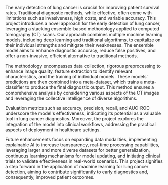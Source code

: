 The early detection of lung cancer is crucial for improving patient survival rates. Traditional diagnostic methods, while effective, often come with limitations such as invasiveness, high costs, and variable accuracy. This project introduces a novel approach for the early detection of lung cancer, leveraging a stacking ensemble-based methodology applied to computed tomography (CT) scans. Our approach combines multiple machine learning models, including deep learning and traditional algorithms, to capitalize on their individual strengths and mitigate their weaknesses. The ensemble model aims to enhance diagnostic accuracy, reduce false positives, and offer a non-invasive, efficient alternative to traditional methods.

The methodology encompasses data collection, rigorous preprocessing to enhance image quality, feature extraction to identify relevant characteristics, and the training of individual models. These models' predictions are then combined into a meta-dataset, which trains a meta-classifier to produce the final diagnostic output. This method ensures a comprehensive analysis by considering various aspects of the CT images and leveraging the collective intelligence of diverse algorithms.

Evaluation metrics such as accuracy, precision, recall, and AUC-ROC underscore the model's effectiveness, indicating its potential as a valuable tool in lung cancer diagnostics. Moreover, the project explores the integration of the model into clinical workflows, addressing the practical aspects of deployment in healthcare settings.

Future enhancements focus on expanding data modalities, implementing explainable AI to increase transparency, real-time processing capabilities, leveraging larger and more diverse datasets for better generalization, continuous learning mechanisms for model updating, and initiating clinical trials to validate effectiveness in real-world scenarios. This project signifies a step forward in the application of machine learning for lung cancer detection, aiming to contribute significantly to early diagnostics and, consequently, improved patient outcomes.
